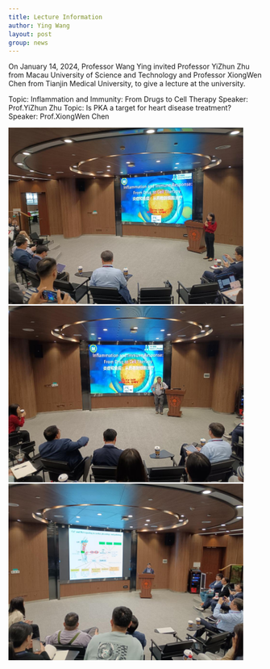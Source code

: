 ```yaml
---
title: Lecture Information
author: Ying Wang
layout: post
group: news
---
```


On January 14, 2024, Professor Wang Ying invited Professor YiZhun Zhu from Macau University of Science and Technology and Professor XiongWen Chen from Tianjin Medical University, to give a lecture at the university.

Topic: Inflammation and Immunity: From Drugs to Cell Therapy
Speaker: Prof.YiZhun Zhu
Topic: Is PKA a target for heart disease treatment?
Speaker: Prof.XiongWen Chen

<img src="/docs/images/Lecture03.jpg" alt="image01" style="max-width: 500px; max-height: 350px;">

<img src="/docs/images/Lecture04.jpg" alt="image01" style="max-width: 500px; max-height: 350px;">

<img src="/docs/images/Lecture05.jpg" alt="image01" style="max-width: 500px; max-height: 350px;">


